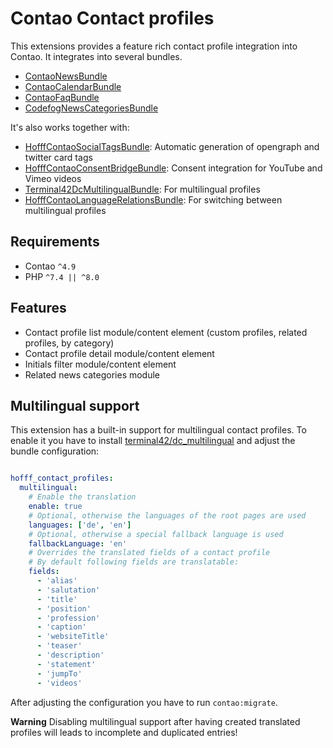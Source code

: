 # Contao Contact profiles

This extensions provides a feature rich contact profile integration into Contao. It integrates into several bundles.

 - [ContaoNewsBundle](https://github.com/contao/news-bundle)
 - [ContaoCalendarBundle](https://github.com/contao/calendar-bundle)
 - [ContaoFaqBundle](https://github.com/contao/faq-bundle)
 - [CodefogNewsCategoriesBundle](https://github.com/codefog/contao-news_categories)

It's also works together with:

 - [HofffContaoSocialTagsBundle](https://github.com/hofff/contao-social-tags/): Automatic generation of opengraph and twitter card tags
 - [HofffContaoConsentBridgeBundle](https://github.com/hofff/contao-consent-bridge): Consent integration for YouTube and Vimeo videos
 - [Terminal42DcMultilingualBundle](https://github.com/terminal42/contao-DC_Multilingual): For multilingual profiles
 - [HofffContaoLanguageRelationsBundle](https://github.com/hofff/contao-language-relations): For switching between multilingual profiles

## Requirements

 - Contao `^4.9`
 - PHP `^7.4 || ^8.0`

## Features

 - Contact profile list module/content element (custom profiles, related profiles, by category)
 - Contact profile detail module/content element
 - Initials filter module/content element
 - Related news categories module

## Multilingual support

This extension has a built-in support for multilingual contact profiles. To enable it you have to install
[terminal42/dc_multilingual](https://github.com/terminal42/contao-DC_Multilingual) and adjust the bundle configuration:

```yaml

hofff_contact_profiles:
  multilingual:
    # Enable the translation
    enable: true
    # Optional, otherwise the languages of the root pages are used
    languages: ['de', 'en']
    # Optional, otherwise a special fallback language is used
    fallbackLanguage: 'en'
    # Overrides the translated fields of a contact profile
    # By default following fields are translatable:
    fields:
      - 'alias'
      - 'salutation'
      - 'title'
      - 'position'
      - 'profession'
      - 'caption'
      - 'websiteTitle'
      - 'teaser'
      - 'description'
      - 'statement'
      - 'jumpTo'
      - 'videos'
```

After adjusting the configuration you have to run `contao:migrate`.

**Warning** Disabling multilingual support after having created translated profiles will leads to incomplete and
duplicated entries!
